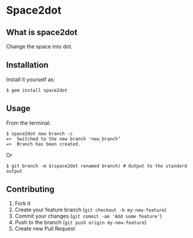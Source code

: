 # Space2dot
## What is space2dot
Change the space into dot.

## Installation
Install it yourself as:

    $ gem install space2dot

## Usage

From the terminal:

    $ space2dot new branch -c
    =>  Switched to the new branch 'new_branch’
    =>  Branch has been created.

Or

    $ git branch -m $(space2dot renamed branch) # Output to the standard output

## Contributing

1. Fork it
2. Create your feature branch (`git checkout -b my-new-feature`)
3. Commit your changes (`git commit -am 'Add some feature'`)
4. Push to the branch (`git push origin my-new-feature`)
5. Create new Pull Request
